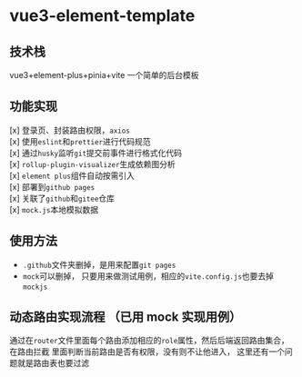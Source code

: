 # vue3-element-template

## 技术栈

vue3+element-plus+pinia+vite 一个简单的后台模板

## 功能实现

[x] 登录页、封装路由权限，`axios`  
[x] 使用`eslint`和`prettier`进行代码规范  
[x] 通过`husky`监听`git`提交前事件进行格式化代码  
[x] `rollup-plugin-visualizer`生成依赖图分析  
[x] `element plus`组件自动按需引入  
[x] 部署到`github pages`  
[x] 关联了`github`和`gitee`仓库  
[x] `mock.js`本地模拟数据

## 使用方法

- `.github`文件夹删掉，是用来配置`git pages`
- `mock`可以删掉， 只要用来做测试用例，相应的`vite.config.js`也要去掉`mockjs`

## 动态路由实现流程 （已用 mock 实现用例）

通过在`router`文件里面每个路由添加相应的`role`属性，然后后端返回路由集合，在路由拦截
里面判断当前路由是否有权限，没有则不让他进入， 这里还有一个问题就是路由表也要过滤
